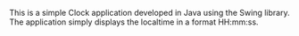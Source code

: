 This is a simple Clock application developed in Java using the Swing library. The application simply displays the localtime in a format HH:mm:ss.
